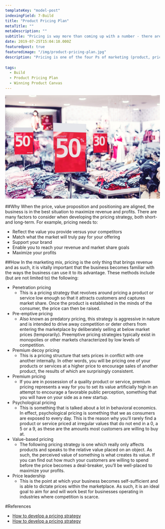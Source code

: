 ```yaml
---
templateKey: "model-post"
indexingField: 7-Build
title: "Product Pricing Plan"
metaTitle: ""
metaDescription: ""
subtitle: "Pricing is way more than coming up with a number - there are many strategies for pricing a product, so we must ensure we select one that is relevant to both product and brand position"
date: 2019-07-25T15:04:10.000Z
featuredpost: true
featuredimage: "/img/product-pricing-plan.jpg"
description: "Pricing is one of the four Ps of marketing (product, price, place, promotion) and it is one of the key elements of every B2C strategy. When a business offers a truly unique product or service with little direct competition, it would be challenging to establish the price. Define a strong strategy and competitive analysis so you can view, What your prospects might pay for other solutions to their problems and Where your price should fall in relation to theirs"

tags:
  - Build
  - Product Pricing Plan
  - Winning Product Canvas
---
```


![Pricing Plan](/img/product-pricing-plan.jpg)

##Why
When the price, value proposition and positioning are aligned, the business is in the best situation to maximize revenue and profits.
There are many factors to consider when developing the pricing strategy, both short- and long-term. For example, pricing needs to:

- Reflect the value you provide versus your competitors
- Match what the market will truly pay for your offering
- Support your brand
- Enable you to reach your revenue and market share goals
- Maximize your profits

##How
In the marketing mix, pricing is the only thing that brings revenue and as such, it is vitally important that the business becomes familiar with the ways the business can use it to its advantage. These methods include (but are not limited to) the following:

- Penetration pricing
  - This is a pricing strategy that revolves around pricing a product or service low enough so that it attracts customers and captures market share. Once the product is established in the minds of the consumer, the price can then be raised.
- Pre-emptive pricing
  - Also known as predatory pricing, this strategy is aggressive in nature and is intended to drive away competition or deter others from entering the marketplace by deliberately selling at below market prices (temporarily). Preemptive pricing strategies typically exist in monopolies or other markets characterized by low levels of competition.
- Premium decoy pricing
  - This is a pricing structure that sets prices in conflict with one another internally. In other words, you will be pricing one of your products or services at a higher price to encourage sales of another product, the results of which are surprisingly consistent.
- Premium pricing
  - If you are in possession of a quality product or service, premium pricing represents a way for you to set its value artificially high in an attempt to encourage a favorable public perception, something that you will have on your side as a new startup.
- Psychological pricing
  - This is something that is talked about a lot in behavioral economics. In effect, psychological pricing is something that we as consumers are exposed to every day. This is the reason why you’ll rarely find a product or service priced at irregular values that do not end in a 0, a 5 or a 9, as these are the amounts most customers are willing to buy at.
- Value-based pricing
  - The following pricing strategy is one which really only affects products and speaks to the relative value placed on an object. As such, the perceived value of something is what creates its value. If you can find out how much your customers are willing to spend before the price becomes a deal-breaker, you’ll be well-placed to maximize your profits.
- Price leadership
  - This is the point at which your business becomes self-sufficient and is able to dictate prices within the marketplace. As such, it is an ideal goal to aim for and will work best for businesses operating in industries where competition is scarce.

#References

- [How to develop a pricing strategy](http://www.marketingmo.com/strategic-planning/how-to-develop-a-pricing-strategy/)
- [How to develop a pricing strategy](https://articles.bplans.com/7-strategic-ways-to-price-your-products-and-services/)
